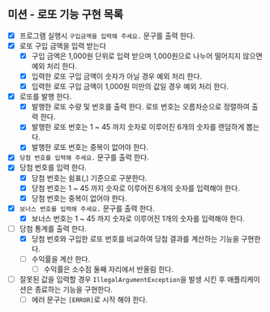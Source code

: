 ## 미션 - 로또 기능 구현 목록
- [x] 프로그램 실행시 ``구입금액을 입력해 주세요.`` 문구를 출력 한다.
- [x] 로또 구입 금액을 입력 받는다
  - [x] 구입 금액은 1,000원 단위로 입력 받으며 1,000원으로 나누어 떨어지지 않으면 예외 처리 한다.
  - [x] 입력한 로또 구입 금액이 숫자가 아닐 경우 예외 처리 한다.
  - [x] 입력한 로또 구입 금액이 1,000원 미만의 값일 경우 예외 처리 한다.
- [x] 로또를 발행 한다.
  - [x] 발행한 로또 수량 및 번호를 출력 한다. 로또 번호는 오름차순으로 정렬하여 출력 한다.
  - [x] 발행한 로또 번호는 1 ~ 45 까지 숫자로 이루어진 6개의 숫자를 랜덤하게 뽑는다.
  - [x] 발행한 로또 번호는 중복이 없어야 한다.
- [x] ``당첨 번호를 입력해 주세요.`` 문구를 출력 한다.
- [x] 당첨 번호를 입력 한다.
  - [x] 당첨 번호는 쉼표(,) 기준으로 구분한다.
  - [x] 당첨 번호는 1 ~ 45 까지 숫자로 이루어진 6개의 숫자를 입력해야 한다.
  - [x] 당첨 번호는 중복이 없어야 한다.
- [x] ``보너스 번호를 입력해 주세요.`` 문구를 출력 한다.
  - [x] 보너스 번호는 1 ~ 45 까지 숫자로 이루어진 1개의 숫자를 입력해야 한다.
- [ ] 당첨 통계를 출력 한다.
  - [x] 당첨 번호와 구입한 로또 번호를 비교하여 당첨 결과를 계산하는 기능을 구현한다.
  - [ ] 수익률을 계산 한다.
    - [ ] 수익률은 소수점 둘째 자리에서 반올림 한다.
- [ ] 잘못된 값을 입력할 경우 ``IllegalArgumentException``을 발생 시킨 후 애플리케이션은 종료하는 기능을 구현한다.
  - [ ] 에러 문구는 ``[ERROR]``로 시작 해야 한다.
